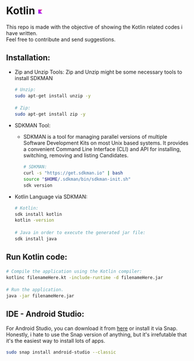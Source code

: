 # Kotlin <img src="https://github.com/devicons/devicon/blob/master/icons/kotlin/kotlin-original.svg"  width="3%" height="3%">
This repo is made with the objective of showing the Kotlin related codes i have written. \
Feel free to contribute and send suggestions.

## Installation:
* Zip and Unzip Tools: Zip and Unzip might be some necessary tools to install SDKMAN
	```bash
	# Unzip:
	sudo apt-get install unzip -y

	# Zip:
	sudo apt-get install zip -y
	```

* SDKMAN Tool: 
  * SDKMAN is a tool for managing parallel versions of multiple Software Development Kits on most Unix based systems. It provides a convenient Command Line Interface (CLI) and API for installing, switching, removing and listing Candidates.
  
	```bash
	# SDKMAN:
	curl -s "https://get.sdkman.io" | bash
	source "$HOME/.sdkman/bin/sdkman-init.sh"
	sdk version
	```
* Kotlin Language via SDKMAN:
	```bash
	# Kotlin:
	sdk install kotlin
	kotlin -version

	# Java in order to execute the generated jar file:
	sdk install java
	```

## Run Kotlin code:
```bash
# Compile the application using the Kotlin compiler:
kotlinc filenameHere.kt -include-runtime -d filenameHere.jar

# Run the application.
java -jar filenameHere.jar
```

## IDE - Android Studio:
For Android Studio, you can download it from [here](https://developer.android.com/studio) or install it via Snap. \
Honestly, i hate to use the Snap version of anything, but it's irrefutable that it's the easiest way to install lots of apps.
```bash
sudo snap install android-studio --classic
```
